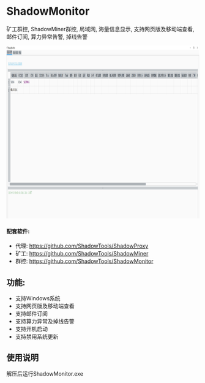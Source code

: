 # ShadowMonitor

矿工群控, ShadowMiner群控, 局域网, 海量信息显示, 支持网页版及移动端查看, 邮件订阅, 算力异常告警, 掉线告警

<img width="1120" height="451" src="https://github.com/ShadowTools/ShadowMonitor/blob/main/ShadowMonitor.JPG?raw=true"/> 

#### 配套软件:
* 代理: <a href="https://github.com/ShadowTools/ShadowProxy">https://github.com/ShadowTools/ShadowProxy</a>
* 矿工: <a href="https://github.com/ShadowTools/ShadowMiner">https://github.com/ShadowTools/ShadowMiner</a>
* 群控: <a href="https://github.com/ShadowTools/ShadowProxy">https://github.com/ShadowTools/ShadowMonitor</a>

## 功能:
* 支持Windows系统
* 支持网页版及移动端查看
* 支持邮件订阅
* 支持算力异常及掉线告警
* 支持开机启动
* 支持禁用系统更新

## 使用说明

解压后运行ShadowMonitor.exe
